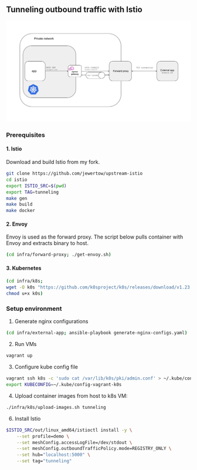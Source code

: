 ## Tunneling outbound traffic with Istio

![tunneling-traffic](docs/solution.jpg)

### Prerequisites

#### 1. Istio
Download and build Istio from my fork.
```sh
git clone https://github.com/jewertow/upstream-istio
cd istio
export ISTIO_SRC=$(pwd)
export TAG=tunneling
make gen
make build
make docker
```

#### 2. Envoy
Envoy is used as the forward proxy. The script below pulls container with Envoy and extracts binary to host.
```sh
(cd infra/forward-proxy; ./get-envoy.sh)
```

#### 3. Kubernetes
```sh
(cd infra/k8s;
wget -O k0s "https://github.com/k0sproject/k0s/releases/download/v1.23.1+k0s.1/k0s-v1.23.1+k0s.1-amd64" ;
chmod u+x k0s)
```

### Setup environment
1. Generate nginx configurations
```sh
(cd infra/external-app; ansible-playbook generate-nginx-configs.yaml)
```

2. Run VMs
```sh
vagrant up
```

3. Configure kube config file
```sh
vagrant ssh k8s -c 'sudo cat /var/lib/k0s/pki/admin.conf' > ~/.kube/config-vagrant-k0s
export KUBECONFIG=~/.kube/config-vagrant-k0s
```

4. Upload container images from host to k8s VM:
```sh
./infra/k8s/upload-images.sh tunneling
```

6. Install Istio
```sh
$ISTIO_SRC/out/linux_amd64/istioctl install -y \
    --set profile=demo \
    --set meshConfig.accessLogFile=/dev/stdout \
    --set meshConfig.outboundTrafficPolicy.mode=REGISTRY_ONLY \
    --set hub="localhost:5000" \
    --set tag="tunneling"
```
